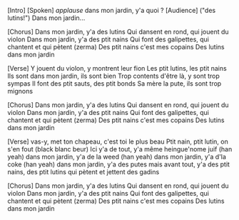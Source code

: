[Intro] [Spoken]
*applause*
dans mon jardin, y'a quoi ?
[Audience] ("des lutins!")
Dans mon jardin...

[Chorus]
Dans mon jardin, y'a des lutins 
Qui dansent en rond, qui jouent du violon
Dans mon jardin, y'a des ptit nains
Qui font des galipettes, qui chantent et qui pètent (zerma)
Des ptit nains c'est mes copains
Des lutins dans mon jardin

[Verse]
Y jouent du violon, y montrent leur fion
Les ptit lutins, les ptit nains
Ils sont dans mon jardin, ils sont bien
Trop contents d'être là, y sont trop sympas
Il font des ptit sauts, des ptit bonds
Sa mère la pute, ils sont trop mignons

[Chorus]
Dans mon jardin, y'a des lutins 
Qui dansent en rond, qui jouent du violon
Dans mon jardin, y'a des ptit nains
Qui font des galipettes, qui chantent et qui pètent (zerma)
Des ptit nains c'est mes copains
Des lutins dans mon jardin

[Verse]
vas-y, met ton chapeau, c'est toi le plus beau
Ptit nain, ptit lutin, on s'en fout (black blanc beur)
Ici y'a de tout, y'a même heingue'nome juif
(han yeah) dans mon jardin, y'a de la weed
(han yeah) dans mon jardin, y'a d'la coke
(han yeah) dans mon jardin, y'a des putes
mais avant tout, y'a des ptit nains, des ptit lutins
qui pètent et jettent des gadins

[Chorus]
Dans mon jardin, y'a des lutins 
Qui dansent en rond, qui jouent du violon
Dans mon jardin, y'a des ptit nains
Qui font des galipettes, qui chantent et qui pètent (zerma)
Des ptit nains c'est mes copains
Des lutins dans mon jardin

